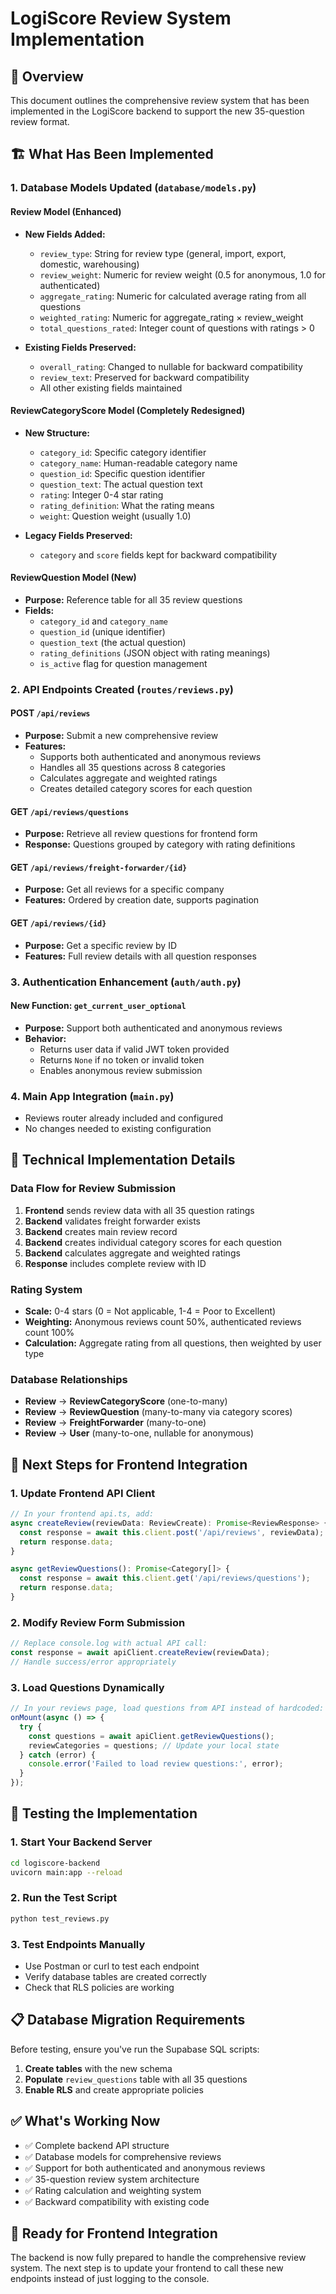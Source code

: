 # LogiScore Review System Implementation

## 🎯 **Overview**
This document outlines the comprehensive review system that has been implemented in the LogiScore backend to support the new 35-question review format.

## 🏗️ **What Has Been Implemented**

### **1. Database Models Updated (`database/models.py`)**

#### **Review Model (Enhanced)**
- **New Fields Added:**
  - `review_type`: String for review type (general, import, export, domestic, warehousing)
  - `review_weight`: Numeric for review weight (0.5 for anonymous, 1.0 for authenticated)
  - `aggregate_rating`: Numeric for calculated average rating from all questions
  - `weighted_rating`: Numeric for aggregate_rating × review_weight
  - `total_questions_rated`: Integer count of questions with ratings > 0
  
- **Existing Fields Preserved:**
  - `overall_rating`: Changed to nullable for backward compatibility
  - `review_text`: Preserved for backward compatibility
  - All other existing fields maintained

#### **ReviewCategoryScore Model (Completely Redesigned)**
- **New Structure:**
  - `category_id`: Specific category identifier
  - `category_name`: Human-readable category name
  - `question_id`: Specific question identifier
  - `question_text`: The actual question text
  - `rating`: Integer 0-4 star rating
  - `rating_definition`: What the rating means
  - `weight`: Question weight (usually 1.0)
  
- **Legacy Fields Preserved:**
  - `category` and `score` fields kept for backward compatibility

#### **ReviewQuestion Model (New)**
- **Purpose:** Reference table for all 35 review questions
- **Fields:**
  - `category_id` and `category_name`
  - `question_id` (unique identifier)
  - `question_text` (the actual question)
  - `rating_definitions` (JSON object with rating meanings)
  - `is_active` flag for question management

### **2. API Endpoints Created (`routes/reviews.py`)**

#### **POST `/api/reviews`**
- **Purpose:** Submit a new comprehensive review
- **Features:**
  - Supports both authenticated and anonymous reviews
  - Handles all 35 questions across 8 categories
  - Calculates aggregate and weighted ratings
  - Creates detailed category scores for each question

#### **GET `/api/reviews/questions`**
- **Purpose:** Retrieve all review questions for frontend form
- **Response:** Questions grouped by category with rating definitions

#### **GET `/api/reviews/freight-forwarder/{id}`**
- **Purpose:** Get all reviews for a specific company
- **Features:** Ordered by creation date, supports pagination

#### **GET `/api/reviews/{id}`**
- **Purpose:** Get a specific review by ID
- **Features:** Full review details with all question responses

### **3. Authentication Enhancement (`auth/auth.py`)**

#### **New Function: `get_current_user_optional`**
- **Purpose:** Support both authenticated and anonymous reviews
- **Behavior:**
  - Returns user data if valid JWT token provided
  - Returns `None` if no token or invalid token
  - Enables anonymous review submission

### **4. Main App Integration (`main.py`)**
- Reviews router already included and configured
- No changes needed to existing configuration

## 🔧 **Technical Implementation Details**

### **Data Flow for Review Submission**
1. **Frontend** sends review data with all 35 question ratings
2. **Backend** validates freight forwarder exists
3. **Backend** creates main review record
4. **Backend** creates individual category scores for each question
5. **Backend** calculates aggregate and weighted ratings
6. **Response** includes complete review with ID

### **Rating System**
- **Scale:** 0-4 stars (0 = Not applicable, 1-4 = Poor to Excellent)
- **Weighting:** Anonymous reviews count 50%, authenticated reviews count 100%
- **Calculation:** Aggregate rating from all questions, then weighted by user type

### **Database Relationships**
- **Review** → **ReviewCategoryScore** (one-to-many)
- **Review** → **ReviewQuestion** (many-to-many via category scores)
- **Review** → **FreightForwarder** (many-to-one)
- **Review** → **User** (many-to-one, nullable for anonymous)

## 🚀 **Next Steps for Frontend Integration**

### **1. Update Frontend API Client**
```typescript
// In your frontend api.ts, add:
async createReview(reviewData: ReviewCreate): Promise<ReviewResponse> {
  const response = await this.client.post('/api/reviews', reviewData);
  return response.data;
}

async getReviewQuestions(): Promise<Category[]> {
  const response = await this.client.get('/api/reviews/questions');
  return response.data;
}
```

### **2. Modify Review Form Submission**
```typescript
// Replace console.log with actual API call:
const response = await apiClient.createReview(reviewData);
// Handle success/error appropriately
```

### **3. Load Questions Dynamically**
```typescript
// In your reviews page, load questions from API instead of hardcoded:
onMount(async () => {
  try {
    const questions = await apiClient.getReviewQuestions();
    reviewCategories = questions; // Update your local state
  } catch (error) {
    console.error('Failed to load review questions:', error);
  }
});
```

## 🧪 **Testing the Implementation**

### **1. Start Your Backend Server**
```bash
cd logiscore-backend
uvicorn main:app --reload
```

### **2. Run the Test Script**
```bash
python test_reviews.py
```

### **3. Test Endpoints Manually**
- Use Postman or curl to test each endpoint
- Verify database tables are created correctly
- Check that RLS policies are working

## 📋 **Database Migration Requirements**

Before testing, ensure you've run the Supabase SQL scripts:
1. **Create tables** with the new schema
2. **Populate** `review_questions` table with all 35 questions
3. **Enable RLS** and create appropriate policies

## ✅ **What's Working Now**
- ✅ Complete backend API structure
- ✅ Database models for comprehensive reviews
- ✅ Support for both authenticated and anonymous reviews
- ✅ 35-question review system architecture
- ✅ Rating calculation and weighting system
- ✅ Backward compatibility with existing code

## 🎯 **Ready for Frontend Integration**
The backend is now fully prepared to handle the comprehensive review system. The next step is to update your frontend to call these new endpoints instead of just logging to the console.
